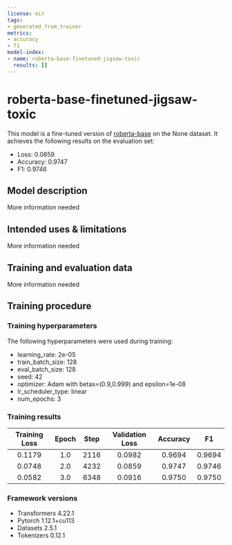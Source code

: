 ```yaml
---
license: mit
tags:
- generated_from_trainer
metrics:
- accuracy
- f1
model-index:
- name: roberta-base-finetuned-jigsaw-toxic
  results: []
---
```


<!-- This model card has been generated automatically according to the information the Trainer had access to. You
should probably proofread and complete it, then remove this comment. -->

# roberta-base-finetuned-jigsaw-toxic

This model is a fine-tuned version of [roberta-base](https://huggingface.co/roberta-base) on the None dataset.
It achieves the following results on the evaluation set:
- Loss: 0.0859
- Accuracy: 0.9747
- F1: 0.9746

## Model description

More information needed

## Intended uses & limitations

More information needed

## Training and evaluation data

More information needed

## Training procedure

### Training hyperparameters

The following hyperparameters were used during training:
- learning_rate: 2e-05
- train_batch_size: 128
- eval_batch_size: 128
- seed: 42
- optimizer: Adam with betas=(0.9,0.999) and epsilon=1e-08
- lr_scheduler_type: linear
- num_epochs: 3

### Training results

| Training Loss | Epoch | Step | Validation Loss | Accuracy | F1     |
|:-------------:|:-----:|:----:|:---------------:|:--------:|:------:|
| 0.1179        | 1.0   | 2116 | 0.0982          | 0.9694   | 0.9694 |
| 0.0748        | 2.0   | 4232 | 0.0859          | 0.9747   | 0.9746 |
| 0.0582        | 3.0   | 6348 | 0.0916          | 0.9750   | 0.9750 |


### Framework versions

- Transformers 4.22.1
- Pytorch 1.12.1+cu113
- Datasets 2.5.1
- Tokenizers 0.12.1
